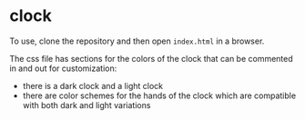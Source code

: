 # clock

To use, clone the repository and then open `index.html` in a browser.

The css file has sections for the colors of the clock that can be commented in and out for customization:    
* there is a dark clock and a light clock
* there are color schemes for the hands of the clock which are compatible with both dark and light variations
